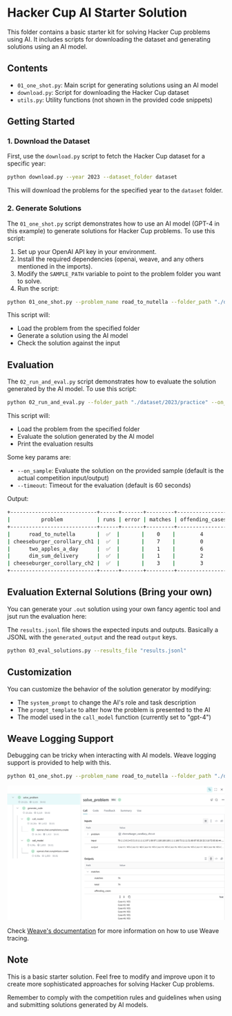 # Hacker Cup AI Starter Solution

This folder contains a basic starter kit for solving Hacker Cup problems using AI. It includes scripts for downloading the dataset and generating solutions using an AI model.

## Contents

- `01_one_shot.py`: Main script for generating solutions using an AI model
- `download.py`: Script for downloading the Hacker Cup dataset
- `utils.py`: Utility functions (not shown in the provided code snippets)

## Getting Started

### 1. Download the Dataset

First, use the `download.py` script to fetch the Hacker Cup dataset for a specific year:

```bash
python download.py --year 2023 --dataset_folder dataset
```

This will download the problems for the specified year to the `dataset` folder.

### 2. Generate Solutions

The `01_one_shot.py` script demonstrates how to use an AI model (GPT-4 in this example) to generate solutions for Hacker Cup problems. To use this script:

1. Set up your OpenAI API key in your environment.
2. Install the required dependencies (openai, weave, and any others mentioned in the imports).
3. Modify the `SAMPLE_PATH` variable to point to the problem folder you want to solve.
4. Run the script:

```bash
python 01_one_shot.py --problem_name road_to_nutella --folder_path "./dataset/2023/practice/"
```

This script will:
- Load the problem from the specified folder
- Generate a solution using the AI model
- Check the solution against the input

## Evaluation

The `02_run_and_eval.py` script demonstrates how to evaluate the solution generated by the AI model. To use this script:

```bash
python 02_run_and_eval.py --folder_path "./dataset/2023/practice" --on_sample --timeout 10
```

This script will:
- Load the problem from the specified folder
- Evaluate the solution generated by the AI model
- Print the evaluation results

Some key params are:
- `--on_sample`: Evaluate the solution on the provided sample (default is the actual competition input/output)
- `--timeout`: Timeout for the evaluation (default is 60 seconds)

Output:
```bash
+----------------------------+------+-------+---------+-----------------+-------+-------+
|          problem           | runs | error | matches | offending_cases | total | valid |
+----------------------------+------+-------+---------+-----------------+-------+-------+
|      road_to_nutella       |  ✅  |       |    0    |        4        |   4   |  ❌   |
| cheeseburger_corollary_ch1 |  ✅  |       |    7    |        0        |   7   |  ✅   |
|      two_apples_a_day      |  ✅  |       |    1    |        6        |   7   |  ❌   |
|      dim_sum_delivery      |  ✅  |       |    1    |        2        |   3   |  ❌   |
| cheeseburger_corollary_ch2 |  ✅  |       |    3    |        3        |   6   |  ❌   |
+----------------------------+------+-------+---------+-----------------+-------+-------+
```

## Evaluation External Solutions (Bring your own)

You can generate your `.out` solution using your own fancy agentic tool and jsut run the evaluation here:

The `results.jsonl` file shows the expected inputs and outputs. Basically a JSONL with the `generated_output` and the read `output` keys.

```bash
python 03_eval_solutions.py --results_file "results.jsonl"
```

## Customization

You can customize the behavior of the solution generator by modifying:

- The `system_prompt` to change the AI's role and task description
- The `prompt_template` to alter how the problem is presented to the AI
- The model used in the `call_model` function (currently set to "gpt-4")

## Weave Logging Support

Debugging can be tricky when interacting with AI models. Weave logging support is provided to help with this.

```bash
python 01_one_shot.py --problem_name road_to_nutella --folder_path "./dataset/2023/practice/" --weave_log
```

![Weave Logging](./weave_trace.png)

Check [Weave's documentation](https://wandb.github.io/weave/) for more information on how to use Weave tracing.

## Note

This is a basic starter solution. Feel free to modify and improve upon it to create more sophisticated approaches for solving Hacker Cup problems.

Remember to comply with the competition rules and guidelines when using and submitting solutions generated by AI models.